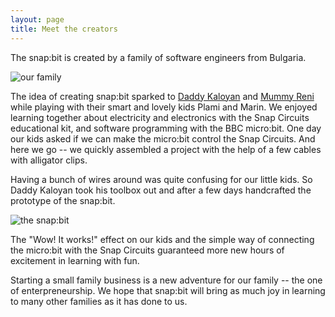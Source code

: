 ```yaml
---
layout: page
title: Meet the creators
---
```


The snap:bit is created by a family of software engineers from Bulgaria.

![our family]({{site.baseurl}}/assets/images/family.jpg)

The idea of creating snap:bit sparked to [Daddy Kaloyan](https://www.linkedin.com/in/kaloyanraev/) and [Mummy Reni](https://www.linkedin.com/in/irena-stambolieva-aa2b022/) while playing with their smart and lovely kids Plami and Marin. We enjoyed learning together about electricity and electronics with the Snap Circuits educational kit, and software programming with the BBC micro:bit. One day our kids asked if we can make the micro:bit control the Snap Circuits. And here we go -- we quickly assembled a project with the help of a few cables with alligator clips.

Having a bunch of wires around was quite confusing for our little kids. So Daddy Kaloyan took his toolbox out and after a few days handcrafted the prototype of the snap:bit.

![the snap:bit]({{site.baseurl}}/assets/images/prototype.jpg)

The "Wow! It works!" effect on our kids and the simple way of connecting the micro:bit with the Snap Circuits guaranteed more new hours of excitement in learning with fun.

Starting a small family business is a new adventure for our family -- the one of enterpreneurship. We hope that snap:bit will bring as much joy in learning to many other families as it has done to us.
